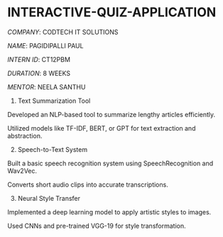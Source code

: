 # INTERACTIVE-QUIZ-APPLICATION

*COMPANY*: CODTECH IT SOLUTIONS

*NAME*: PAGIDIPALLI PAUL

*INTERN ID*: CT12PBM

*DURATION*: 8 WEEKS

*MENTOR*: NEELA SANTHU

1) Text Summarization Tool 

Developed an NLP-based tool to summarize lengthy articles efficiently.

Utilized models like TF-IDF, BERT, or GPT for text extraction and abstraction.

2) Speech-to-Text System 

Built a basic speech recognition system using SpeechRecognition and Wav2Vec.

Converts short audio clips into accurate transcriptions.

3) Neural Style Transfer 

Implemented a deep learning model to apply artistic styles to images.

Used CNNs and pre-trained VGG-19 for style transformation.
